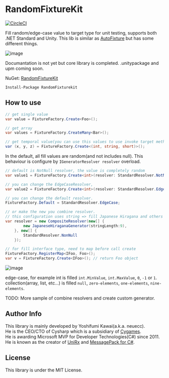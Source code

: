 RandomFixtureKit
===
[![CircleCI](https://circleci.com/gh/Cysharp/RandomFixtureKit.svg?style=svg)](https://circleci.com/gh/Cysharp/RandomFixtureKit)

Fill random/edge-case value to target type for unit testing, supports both .NET Standard and Unity. This lib is similar as [AutoFixture](https://github.com/AutoFixture/AutoFixture) but has some different things.

![image](https://user-images.githubusercontent.com/46207/56805033-abce0480-6862-11e9-91d0-7ca9c08aa688.png)

Documantation is not yet but core library is completed. .unitypackage and upm coming soon.

NuGet: [RandomFixtureKit](https://www.nuget.org/packages/RandomFixtureKit)

```
Install-Package RandomFixturekit
```

How to use
---

```csharp
// get single value
var value = FixtureFactory.Create<Foo>();

// get array
var values = FixtureFactory.CreateMany<Bar>();

// get temporal value(you can use this values to use invoke target method)
var (x, y, z) = FixtureFactory.Create<(int, string, short)>();
```

In the default, all fill values are random(and not includes null). This behaviour is configure by `IGeneratorResolver resolver` overload.

```csharp
// default is NotNull resolver, the value is completely random
var value1 = FixtureFactory.Create<int>(resolver: StandardResolver.NotNull);

// you can change the EdgeCaseResolver, 
var value2 = FixtureFactory.Create<int>(resolver: StandardResolver.EdgeCase);

// you can change the default resolver.
FixtureFactory.Default = StandardResolver.EdgeCase;

// or make the new you combine resolver.
// this configuration uses string => fill Japanese Hiragana and others as NonNullResolver
var resolver = new CompositeResolver(new[] {
        new JapaneseHiraganaGenerator(stringLength:9),
    }, new[] {
        StandardResolver.NonNull
    });

// for fill interface type, need to map before call create
FixtureFactory.RegisterMap<IFoo, Foo>();
var v = FixtureFactory.Create<IFoo>(); // return Foo object
```

![image](https://user-images.githubusercontent.com/46207/56805214-44fd1b00-6863-11e9-9541-b8ff30b7599a.png)

edge-case, for example int is filled `int.MinValue`, `int.MaxValue`, `0`, `-1` or `1`. collection(array, list, etc...) is filled `null`, `zero-elements`, `one-elements`, `nine-elements`.

TODO: More sample of combine resolvers and create custom generator.

Author Info
---
This library is mainly developed by Yoshifumi Kawai(a.k.a. neuecc).  
He is the CEO/CTO of Cysharp which is a subsidiary of [Cygames](https://www.cygames.co.jp/en/).  
He is awarding Microsoft MVP for Developer Technologies(C#) since 2011.  
He is known as the creator of [UniRx](https://github.com/neuecc/UniRx/) and [MessagePack for C#](https://github.com/neuecc/MessagePack-CSharp/).

License
---
This library is under the MIT License.
